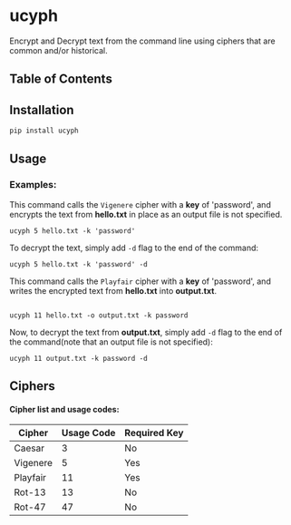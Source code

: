 # ucyph
Encrypt and Decrypt text from the command line using ciphers that are common and/or historical. 

## Table of Contents

## Installation
```bash
pip install ucyph
```

## Usage

### Examples:

This command calls the ```Vigenere``` cipher with a **key** of 'password', and encrypts the text from **hello.txt** in place as an output file is not specified.
```shell
ucyph 5 hello.txt -k 'password'
```

To decrypt the text, simply add ```-d``` flag to the end of the command:
```shell
ucyph 5 hello.txt -k 'password' -d
```

This command calls the ```Playfair``` cipher with a **key** of 'password', and writes the encrypted text from **hello.txt** into **output.txt**.
```shell

ucyph 11 hello.txt -o output.txt -k password
```
Now, to decrypt the text from **output.txt**, simply add ```-d``` flag to the end of the command(note that an output file is not specified):
```shell
ucyph 11 output.txt -k password -d
```

## Ciphers

#### Cipher list and usage codes:
| Cipher   | Usage Code  | Required Key |
|----------|-------------|--------------|
| Caesar   | 3           | No           |
| Vigenere | 5           | Yes          |
| Playfair | 11          | Yes          |
| Rot-13   | 13          | No           |
| Rot-47   | 47          | No           |




